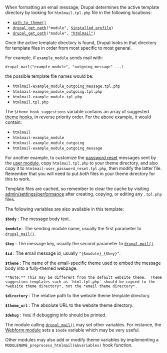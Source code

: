 When formatting an email message, Drupal determines the active template
directory by looking for `htmlmail.tpl.php` file in the following locations:

*    [`path_to_theme()`](http://api.drupal.org/api/drupal/includes--theme.inc/function/path_to_theme/6)
*    [`drupal_get_path`](http://api.drupal.org/api/drupal/includes--common.inc/function/drupal_get_path/6)`("module", `[`$installed_profile`](http://api.drupal.org/api/drupal/developer--globals.php/global/installed_profile/6)`)`
*    [`drupal_get_path`](http://api.drupal.org/api/drupal/includes--common.inc/function/drupal_get_path/6)`("module", `[`"htmlmail"`](http://drupal.org/project/htmlmail)`)`

Once the active template directory is found, Drupal looks in that directory
for template files in order from most specific to most general.

For example, if `example_module` sends mail with:

    drupal_mail("example_module", "outgoing_message" ...)

the possible template file names would be:

*    `htmlmail-example_module_outgoing_message.tpl.php`
*    `htmlmail-example_module_outgoing.tpl.php`
*    `htmlmail-example_module.tpl.php`
*    `htmlmail.tpl.php`

The `$theme_hook_suggestions` variable contains an array of suggested
[theme](http://api.drupal.org/api/drupal/includes--theme.inc/function/theme/6)
[hooks](http://api.drupal.org/api/drupal/developer--hooks--core.php/function/hook_theme/6),
in reverse priority order.  For the above example, it would contain:

*    `htmlmail`
*    `htmlmail-example_module`
*    `htmlmail-example_module_outgoing`
*    `htmlmail-example_module_outgoing_message`

For another example, to customize the
[password reset](http://api.drupal.org/api/drupal/modules--user--user.pages.inc/function/user_pass_submit/6)
messages sent by the
[user module](http://api.drupal.org/api/drupal/modules--user--user.module/6),
copy `htmlmail.tpl.php` to your theme directory, and also
copy it to `htmlmail-user_password_reset.tpl.php`, then modify the
latter file. Remember that you will need to put *both* files in your theme
directory for this to work.

Template files are cached, so remember to clear the cache by visiting
<u>admin/settings/performance</u>
after creating, copying, or editing any `.tpl.php` files.

The following variables are also available in this template:

**`$body`**
:   The message body text.

**`$module`**
:   The sending module name, usually the first parameter to
[`drupal_mail()`](http://api.drupal.org/api/drupal/includes--mail.inc/function/drupal_mail/6).

**`$key`**
:   The message key, usually the second parameter to
[`drupal_mail()`](http://api.drupal.org/api/drupal/includes--mail.inc/function/drupal_mail/6).

**`$id`**
:   The email message id, usually `"{$module}_{$key}"`.

**`$theme`**
:   The name of the email-specific theme used to embed the message body into a
    fully-themed webpage.

    **Note:** This may be different from the default website theme.  Theme
    suggestion templates such as `html.tpl.php` should be copied to the
    *website theme directory*, not the *email theme directory*.

**`$directory`**
:   The relative path to the website theme template directory.

**`$theme_url`**
:   The absolute URL to the website theme directory.

**`$debug`**
:   `TRUE` if debugging info should be printed.

The module calling
[`drupal_mail()`](http://api.drupal.org/api/drupal/includes--mail.inc/function/drupal_mail/6)
may set other variables.  For instance, the
[Webform module](http://drupal.org/project/webform)
sets a `$node` variable which may be very useful.

Other modules may also add or modify theme variables by implementing a
`MODULENAME_preprocess_htmlmail(&$variables)` hook function.
